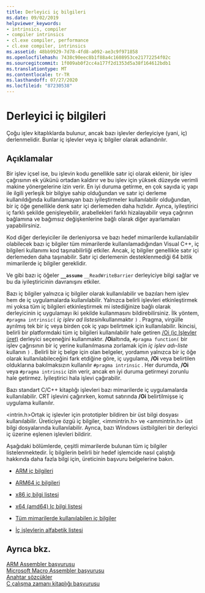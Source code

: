 ```yaml
---
title: Derleyici iç bilgileri
ms.date: 09/02/2019
helpviewer_keywords:
- intrinsics, compiler
- compiler intrinsics
- cl.exe compiler, performance
- cl.exe compiler, intrinsics
ms.assetid: 48bb9929-7d78-4fd8-a092-ae3c9f971858
ms.openlocfilehash: 7438c90eec8b1f88a4c1608953ce21772254f02c
ms.sourcegitcommit: 1f009ab0f2cc4a177f2d1353d5a38f164612bdb1
ms.translationtype: MT
ms.contentlocale: tr-TR
ms.lasthandoff: 07/27/2020
ms.locfileid: "87230538"
---
```

# <a name="compiler-intrinsics"></a>Derleyici iç bilgileri

Çoğu işlev kitaplıklarda bulunur, ancak bazı işlevler derleyiciye (yani, iç) derlenmelidir. Bunlar iç işlevler veya iç bilgiler olarak adlandırılır.

## <a name="remarks"></a>Açıklamalar

Bir işlev içsel ise, bu işlevin kodu genellikle satır içi olarak eklenir, bir işlev çağrısının ek yükünü ortadan kaldırır ve bu işlev için yüksek düzeyde verimli makine yönergelerine izin verir. En iyi duruma getirme, en çok sayıda iç yapı ile ilgili yerleşik bir bilgiye sahip olduğundan ve satır içi derleme kullanıldığında kullanılamayan bazı iyileştirmeler kullanılabilir olduğundan, bir iç öğe genellikle denk satır içi derlemeden daha hızlıdır. Ayrıca, iyileştirici iç farklı şekilde genişleyebilir, arabellekleri farklı hizalayabilir veya çağrının bağlamına ve bağımsız değişkenlerine bağlı olarak diğer ayarlamaları yapabilirsiniz.

Kod diğer derleyiciler ile derleniyorsa ve bazı hedef mimarilerde kullanılabilir olabilecek bazı iç bilgiler tüm mimarilerde kullanılamadığından Visual C++, iç bilgileri kullanımı kod taşınabilirliği etkiler. Ancak, iç bilgiler genellikle satır içi derlemeden daha taşınabilir. Satır içi derlemenin desteklenmediği 64 bitlik mimarilerde iç bilgiler gereklidir.

Ve gibi bazı iç öğeler **`__assume`** `__ReadWriteBarrier` derleyiciye bilgi sağlar ve bu da iyileştiricinin davranışını etkiler.

Bazı iç bilgiler yalnızca iç bilgiler olarak kullanılabilir ve bazıları hem işlev hem de iç uygulamalarda kullanılabilir. Yalnızca belirli işlevleri etkinleştirmek mi yoksa tüm iç bilgileri etkinleştirmek mi istediğinize bağlı olarak derleyicinin iç uygulamayı iki şekilde kullanmasını bildirebilirsiniz. İlk yöntem, `#pragma intrinsic(` *iç işlev ad listesini*kullanmaktır `)` . Pragma, virgülle ayrılmış tek bir iç veya birden çok iç yapı belirtmek için kullanılabilir. İkincisi, belirli bir platformdaki tüm iç bilgileri kullanılabilir hale getiren [/Oi (iç Işlevler üret)](../build/reference/oi-generate-intrinsic-functions.md) derleyici seçeneğini kullanmaktır. **/Oi**altında, `#pragma function(` bir işlev çağrısının bir iç yerine kullanılmasına zorlamak için *iç işlev adı-liste* kullanın `)` . Belirli bir iç belge için olan belgeler, yordamın yalnızca bir iç öğe olarak kullanılabileceğini fark etdiğine göre, iç uygulama, **/Oi** veya belirtilen olduklarına bakılmaksızın kullanılır `#pragma intrinsic` . Her durumda, **/Oi** veya `#pragma intrinsic` izin verir, ancak en iyi duruma getirmeyi zorunlu hale getirmez. İyileştirici hala işlevi çağırabilir.

Bazı standart C/C++ kitaplığı işlevleri bazı mimarilerde iç uygulamalarda kullanılabilir. CRT işlevini çağırırken, komut satırında **/Oi** belirtilmişse iç uygulama kullanılır.

\<intrin.h>Ortak iç işlevler için prototipler bildiren bir üst bilgi dosyası kullanılabilir. Üreticiye özgü iç bilgiler, \<immintrin.h> ve \<ammintrin.h> üst bilgi dosyalarında kullanılabilir. Ayrıca, bazı Windows üstbilgileri bir derleyici iç üzerine eşlenen işlevleri bildirir.

Aşağıdaki bölümlerde, çeşitli mimarilerde bulunan tüm iç bilgiler listelenmektedir. İç bilgilerin belirli bir hedef işlemcide nasıl çalıştığı hakkında daha fazla bilgi için, üreticinin başvuru belgelerine bakın.

- [ARM iç bilgileri](../intrinsics/arm-intrinsics.md)

- [ARM64 iç bilgileri](../intrinsics/arm64-intrinsics.md)

- [x86 iç bilgi listesi](../intrinsics/x86-intrinsics-list.md)

- [x64 (amd64) Iç bilgi listesi](../intrinsics/x64-amd64-intrinsics-list.md)

- [Tüm mimarilerde kullanılabilen iç bilgiler](../intrinsics/intrinsics-available-on-all-architectures.md)

- [İç işlevlerin alfabetik listesi](../intrinsics/alphabetical-listing-of-intrinsic-functions.md)

## <a name="see-also"></a>Ayrıca bkz.

[ARM Assembler başvurusu](../assembler/arm/arm-assembler-reference.md)<br/>
[Microsoft Macro Assembler başvurusu](../assembler/masm/microsoft-macro-assembler-reference.md)<br/>
[Anahtar sözcükler](../cpp/keywords-cpp.md)<br/>
[C çalışma zamanı kitaplığı başvurusu](../c-runtime-library/c-run-time-library-reference.md)
